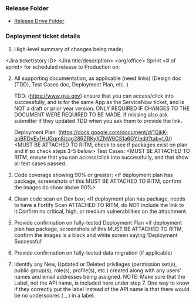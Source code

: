 ### Release Folder
- [Release Drive Folder](https://www.gsa.gov/)


### Deployment ticket details 
1) High-level summary of changes being made; 

<Jira ticket/story ID>   <Jira title/description>
<org/office> Sprint <# of sprint> for scheduled release to Production on:  <mm-dd-yyyy> 

2) All supporting documentation, as applicable (need links) (Design doc (TDD), Test Cases doc, Deployment Plan, etc..)

    TDD: (https://www.gsa.gov) ensure that you can access/click into successfully, and is for the same App as the ServiceNow ticket, and is NOT a draft or prior year version. ONLY REQUIRED IF CHANGES TO THE DOCUMENT WERE REQUIRED TO BE MADE. If missing also ask submitter if they updated TDD when you ask them to provide the link.
   
    Deployment Plan:   (https://docs.google.com/document/d/1QjkK-anBPDvEy1HUGqm8izag28RZRKyXZNW9CS1a6GY/edit?tab=t.0/) <MUST BE ATTACHED TO RITM, check to see if packages exist on plan and if so check steps 3-5 below>
    Test Cases: <MUST BE ATTACHED TO RITM, ensure that you can access/click into successfully, and that show all test cases passed.
	
4) Code coverage showing 90% or greater; 
<if deployment plan has package, screenshots of this MUST BE ATTACHED TO RITM, confirm the images do show above 90%>

5) Clean code scan on Dev box; 
<if deployment plan has package, needs to have a Fortify Scan ATTACHED TO RITM, do NOT include the link to it.Confirm no critical, high, or medium vulnerabilities on the attachment.

6) Provide confirmation on fully-tested Deployment Plan
<if deployment plan has package, screenshots of this MUST BE ATTACHED TO RITM, confirm the images is a black and white screen saying ‘Deployment Successful’

7) Provide confirmation on fully-tested data migration (if applicable)

8) Identify any New, Updated or Deleted privileges (permission set(s), public group(s), role(s), profile(s), etc.) created along with any users' names and email addresses being assigned.
NOTE: Make sure that the Label, not the API name, is included here under step 7. One way to know if they correctly put the label instead of the API name is that there would be no underscores ( _ ) in a label.
